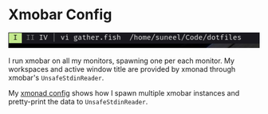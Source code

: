 # Xmobar Config

![Screenshot of my xmobar instance](./screenshot.png)

I run xmobar on all my monitors, spawning one per each monitor. My workspaces and active window title are provided by xmonad through xmobar's `UnsafeStdinReader`.

My [xmonad config](https://github.com/SuneelFreimuth/dotfiles/blob/main/xmonad/xmonad.hs) shows how I spawn multiple xmobar instances and pretty-print the data to `UnsafeStdinReader`.
